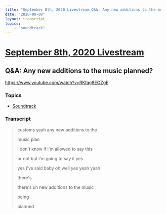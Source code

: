 ```yaml
---
title: "September 8th, 2020 Livestream Q&A: Any new additions to the music planned?"
date: "2020-09-08"
layout: transcript
topics:
    - "soundtrack"
---
```

# [September 8th, 2020 Livestream](../2020-09-08.md)
## Q&A: Any new additions to the music planned?
https://www.youtube.com/watch?v=RKfqg8EOZgE

### Topics
* [Soundtrack](../topics/soundtrack.md)

### Transcript

> customs yeah any new additions to the
> 
> music plan
> 
> i don't know if i'm allowed to say this
> 
> or not but i'm going to say it yes
> 
> yes i've said baby oh well yes yeah yeah
> 
> there's
> 
> there's uh new additions to the music
> 
> being
> 
> planned
> 
